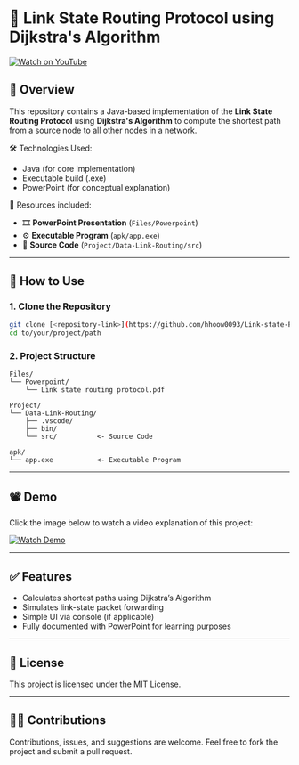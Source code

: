 # 🔗 Link State Routing Protocol using Dijkstra's Algorithm

[![Watch on YouTube](https://i.ytimg.com/vi/SgcdESP80Kw/hqdefault.jpg)](https://www.youtube.com/watch?v=SgcdESP80Kw)

## 📌 Overview

This repository contains a Java-based implementation of the **Link State Routing Protocol** using **Dijkstra's Algorithm** to compute the shortest path from a source node to all other nodes in a network.

🛠️ Technologies Used:
- Java (for core implementation)
- Executable build (.exe)
- PowerPoint (for conceptual explanation)

📁 Resources included:
- 🎞️ **PowerPoint Presentation** (`Files/Powerpoint`)
- ⚙️ **Executable Program** (`apk/app.exe`)
- 🧠 **Source Code** (`Project/Data-Link-Routing/src`)

---

## 🚀 How to Use

### 1. Clone the Repository

```bash
git clone [<repository-link>](https://github.com/hhoow0093/Link-state-Protocol-Routing-Program.git)
cd to/your/project/path
```

### 2. Project Structure

```
Files/
└── Powerpoint/
    └── Link state routing protocol.pdf

Project/
└── Data-Link-Routing/
    ├── .vscode/
    ├── bin/
    └── src/          <- Source Code

apk/
└── app.exe           <- Executable Program
```

---

## 📽️ Demo

Click the image below to watch a video explanation of this project:

[![Watch Demo](https://img.youtube.com/vi/SgcdESP80Kw/0.jpg)](https://www.youtube.com/watch?v=SgcdESP80Kw)

---

## ✅ Features

- Calculates shortest paths using Dijkstra’s Algorithm
- Simulates link-state packet forwarding
- Simple UI via console (if applicable)
- Fully documented with PowerPoint for learning purposes

---

## 📄 License

This project is licensed under the MIT License.

---

## 🙋‍♂️ Contributions

Contributions, issues, and suggestions are welcome. Feel free to fork the project and submit a pull request.

